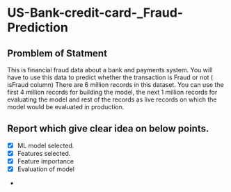 # US-Bank-credit-card-_Fraud-Prediction
## Promblem of Statment 
This is financial fraud data about a bank and payments system. You will have to use this data to predict whether the transaction is Fraud or not ( isFraud column)
There are 6 million records in this dataset.
You can use the first 4 million records for building the model, the next 1 million records for evaluating the model and rest of the records as live records on which the model would be evaluated in production.

## Report which give clear idea on below points.
- [x] ML model selected. 
- [x]	Features selected.
- [x]	Feature importance
- [x]	Evaluation of model
-


